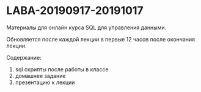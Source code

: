 # LABA-20190917-20191017
Материалы для онлайн курса SQL для управления данными.

Обновляется после каждой лекции в первые 12 часов после окончания лекции.

Содержание:
1. sql скрипты после работы в классе
2. домашнее задание
3. презентацию к лекции
